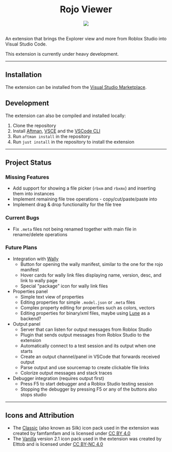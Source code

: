 <!-- Disable lint that disallows html -->
<!-- markdownlint-disable MD033 -->

<h1 align="center">Rojo Viewer</h1>

<div align="center">
<a href="https://marketplace.visualstudio.com/items?itemName=filiptibell.rojo-viewer">
<img src="https://vsmarketplacebadges.dev/version/filiptibell.rojo-viewer.png"/>
</a>
</div>

<br/>

An extension that brings the Explorer view and more from Roblox Studio into Visual Studio Code.

This extension is currently under heavy development.

---

## Installation

The extension can be installed from the [Visual Studio Marketplace](https://marketplace.visualstudio.com/items?itemName=filiptibell.rojo-viewer).

## Development

The extension can also be compiled and installed locally:

1. Clone the repository
2. Install [Aftman], [VSCE] and the [VSCode CLI]
3. Run `aftman install` in the repository
4. Run `just install` in the repository to install the extension

[Aftman]: https://github.com/LPGhatguy/aftman
[VSCE]: https://github.com/microsoft/vscode-vsce
[VSCode CLI]: https://code.visualstudio.com/docs/editor/command-line

---

## Project Status

### Missing Features

-   Add support for showing a file picker (`rbxm` and `rbxmx`) and inserting them into instances
-   Implement remaining file tree operations - copy/cut/paste/paste into
-   Implement drag & drop functionality for the file tree

### Current Bugs

-   Fix `.meta` files not being renamed together with main file in rename/delete operations

### Future Plans

-   Integration with [Wally]
    -   Button for opening the wally manifest, similar to the one for the rojo manifest
    -   Hover cards for wally link files displaying name, version, desc, and link to wally page
    -   Special "package" icon for wally link files
-   Properties panel
    -   Simple text view of properties
    -   Editing properties for simple `.model.json` or `.meta` files
    -   Complex property editing for properties such as colors, vectors
    -   Editing properties for binary/xml files, maybe using [Lune] as a backend?
-   Output panel
    -   Server that can listen for output messages from Roblox Studio
    -   Plugin that sends output messages from Roblox Studio to the extension
    -   Automatically connect to a test session and its output when one starts
    -   Create an output channel/panel in VSCode that forwards received output
    -   Parse output and use sourcemap to create clickable file links
    -   Colorize output messages and stack traces
-   Debugger integration (requires output first)
    -   Press F5 to start debugger and a Roblox Studio testing session
    -   Stopping the debugger by pressing F5 or any of the buttons also stops studio

[Wally]: https://github.com/UpliftGames/wally
[Lune]: https://github.com/filiptibell/lune

---

## Icons and Attribution

-   The [Classic] (also known as Silk) icon pack used in the extension was created by famfamfam and is licensed under [CC BY 4.0]
-   The [Vanilla] version 2.1 icon pack used in the extension was created by Elttob and is licensed under [CC BY-NC 4.0]

[Classic]: https://github.com/legacy-icons/famfamfam-silk
[Vanilla]: https://github.com/Elttob/Vanilla
[CC BY 4.0]: https://creativecommons.org/licenses/by/4.0/
[CC BY-NC 4.0]: https://creativecommons.org/licenses/by-nc/4.0/
